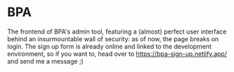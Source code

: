 # BPA

The frontend of BPA's admin tool, featuring a (almost) perfect user interface behind an insurmountable wall of security: as of now, the page breaks on login. The sign up form is already online and linked to the development environment, so if you want to, head over to https://bpa-sign-up.netlify.app/ and send me a message ;)
